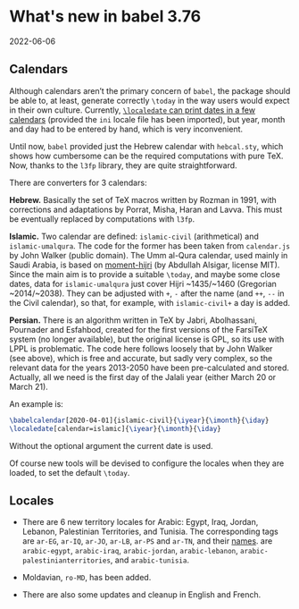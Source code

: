 # What's new in babel 3.76

2022-06-06

## Calendars

Although calendars aren’t the primary concern of `babel`, the package
should be able to, at least, generate correctly `\today` in the way
users would expect in their own culture. Currently, [`\localedate` can
print dates in a few
calendars](https://latex3.github.io/babel/news/whats-new-in-babel-3.45.html)
(provided the `ini` locale file has been imported), but year, month and
day had to be entered by hand, which is very inconvenient.

Until now, `babel` provided just the Hebrew calendar with `hebcal.sty`,
which shows how cumbersome can be the required computations with pure
TeX. Now, thanks to the `l3fp` library, they are quite straightforward.

There are converters for 3 calendars:

**Hebrew.** Basically the set of TeX macros written by Rozman in 1991,
   with corrections and adaptations by Porrat, Misha, Haran and Lavva.
   This must be eventually replaced by computations with `l3fp`.

**Islamic.** Two calendar are defined: `islamic-civil` (arithmetical) 
   and `islamic-umalqura`. The code for the former has been taken from
   `calendar.js` by John Walker (public domain). The Umm al-Qura
   calendar, used mainly in Saudi Arabia, is based on
   [moment-hijri](https://github.com/xsoh/moment-hijri) (by Abdullah
   Alsigar, license MIT). Since the main aim is to provide a suitable
   `\today`, and maybe some close dates, data for `islamic-umalqura`
   just cover Hijri ~1435/~1460 (Gregorian ~2014/~2038). They can be
   adjusted with `+`, `-` after the name (and `++`, `--` in the Civil
   calendar), so that, for example, with `islamic-civil+` a day is added.
     
**Persian.** There is an algorithm written in TeX by Jabri,
   Abolhassani, Pournader and Esfahbod, created for the first versions
   of the FarsiTeX system (no longer available), but the original
   license is GPL, so its use with LPPL is problematic. The code here
   follows loosely that by John Walker (see above), which is free and
   accurate, but sadly very complex, so the relevant data for the years
   2013-2050 have been pre-calculated and stored. Actually, all we need
   is the first day of the Jalali year (either March 20 or March 21).

An example is:
```tex
\babelcalendar[2020-04-01]{islamic-civil}{\iyear}{\imonth}{\iday}
\localedate[calendar=islamic]{\iyear}{\imonth}{\iday}
```
Without the optional argument the current date is used.

Of course new tools will be devised to configure the locales when they
are loaded, to set the default `\today`.

## Locales

* There are 6 new territory locales for Arabic: Egypt, Iraq, Jordan,
  Lebanon, Palestinian Territories, and Tunisia. The corresponding tags
  are `ar-EG`, `ar-IQ`, `ar-JO`, `ar-LB`, `ar-PS` and `ar-TN`, and
  their
  [names](https://latex3.github.io/babel/guides/locale-naming.html).
  are `arabic-egypt`, `arabic-iraq`, `arabic-jordan`, `arabic-lebanon`,
  `arabic-palestinianterritories`, and `arabic-tunisia`.

* Moldavian, `ro-MD`, has been added.

* There are also some updates and cleanup in English and French.







